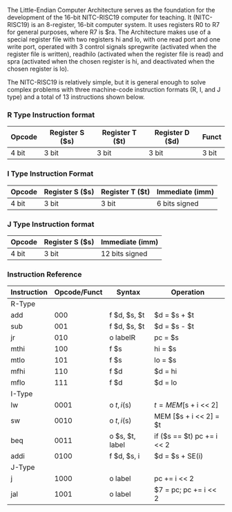 The Little-Endian Computer Architecture serves as the foundation for the development of the 16-bit NITC-RISC19 computer for teaching. It (NITC-RISC19) is an 8-register, 16-bit computer system. It uses registers R0 to R7 for general purposes, where R7 is $ra. The Architecture makes use of a special register file with two registers hi and lo, with one read port and one write port, operated with 3 control signals spregwrite (activated when the register file is written), readhilo (activated when the register file is read) and spra (activated when the chosen register is hi, and deactivated when the chosen register is lo).

The NITC-RISC19 is relatively simple, but it is general enough to solve complex problems with three machine-code instruction formats (R, I, and J type) and a total of 13 instructions shown below.

### R Type Instruction format

| Opcode | Register S ($s) | Register T ($t) | Register D ($d) | Funct |
|--------|-----------------|-----------------|-----------------|-------|
| 4 bit  | 3 bit           | 3 bit           | 3 bit           | 3 bit |

### I Type Instruction Format

| Opcode | Register S ($s) | Register T ($t) | Immediate (imm) |
|--------|-----------------|-----------------|-----------------|
| 4 bit  | 3 bit           | 3 bit           |  6 bits signed  |

### J Type Instruction format

| Opcode | Register S ($s) | Immediate (imm) |
|--------|-----------------|-----------------|
| 4 bit  | 3 bit           |  12 bits signed |

### Instruction Reference

| Instruction | Opcode/Funct | Syntax          | Operation                   |
|-------------|--------------|-----------------|-----------------------------|
| R-Type      |              |                 |                             |
| add         | 000          | f $d, $s, $t    | $d = $s + $t                |
| sub         | 001          | f $d, $s, $t    | $d = $s - $t                |
| jr          | 010          | o labelR        | pc = $s                     |
| mthi        | 100          | f $s            | hi = $s                     |
| mtlo        | 101          | f $s            | lo = $s                     |
| mfhi        | 110          | f $d            | $d = hi                     |
| mflo        | 111          | f $d            | $d = lo                     |
| I-Type      |              |                 |                             |
| lw          | 0001         | o $t, i ($s)    | $t = MEM [$s + i << 2]      |
| sw          | 0010         | o $t, i ($s)    | MEM [$s + i << 2] = $t      |
| beq         | 0011         | o $s, $t, label | if ($s == $t) pc += i << 2  |
| addi        | 0100         | f $d, $s, i     | $d = $s + SE(i)             |
| J-Type      |              |                 |                             |
| j           | 1000         | o label         | pc += i << 2                |
| jal         | 1001         | o label         | $7 = pc; pc += i << 2       |
